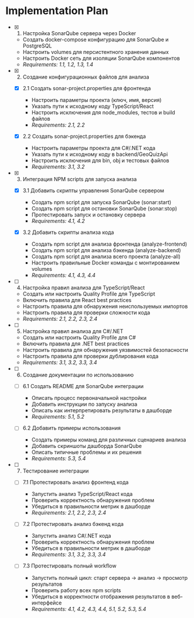 # Implementation Plan

- [x] 1. Настройка SonarQube сервера через Docker





  - Создать docker-compose конфигурацию для SonarQube и PostgreSQL
  - Настроить volumes для персистентного хранения данных
  - Настроить Docker сеть для изоляции SonarQube компонентов
  - _Requirements: 1.1, 1.2, 1.3, 1.4_

- [x] 2. Создание конфигурационных файлов для анализа





  - [x] 2.1 Создать sonar-project.properties для фронтенда


    - Настроить параметры проекта (ключ, имя, версия)
    - Указать пути к исходному коду TypeScript/React
    - Настроить исключения для node_modules, тестов и build файлов
    - _Requirements: 2.1, 2.2_

  - [x] 2.2 Создать sonar-project.properties для бэкенда


    - Настроить параметры проекта для C#/.NET кода
    - Указать пути к исходному коду в backend/GeoQuizApi
    - Настроить исключения для bin, obj и тестовых файлов
    - _Requirements: 3.1, 3.2_

- [x] 3. Интеграция NPM scripts для запуска анализа





  - [x] 3.1 Добавить скрипты управления SonarQube сервером


    - Создать npm script для запуска SonarQube (sonar:start)
    - Создать npm script для остановки SonarQube (sonar:stop)
    - Протестировать запуск и остановку сервера
    - _Requirements: 4.1, 4.2_

  - [x] 3.2 Добавить скрипты анализа кода



    - Создать npm script для анализа фронтенда (analyze-frontend)
    - Создать npm script для анализа бэкенда (analyze-backend)
    - Создать npm script для анализа всего проекта (analyze-all)
    - Настроить правильные Docker команды с монтированием volumes
    - _Requirements: 4.1, 4.3, 4.4_

- [ ] 4. Настройка правил анализа для TypeScript/React
  - Создать или настроить Quality Profile для TypeScript
  - Включить правила для React best practices
  - Настроить правила для обнаружения неиспользуемых импортов
  - Настроить правила для проверки сложности кода
  - _Requirements: 2.1, 2.2, 2.3, 2.4_

- [ ] 5. Настройка правил анализа для C#/.NET
  - Создать или настроить Quality Profile для C#
  - Включить правила для .NET best practices
  - Настроить правила для обнаружения уязвимостей безопасности
  - Настроить правила для проверки дублирования кода
  - _Requirements: 3.1, 3.2, 3.3, 3.4_

- [ ] 6. Создание документации по использованию
  - [ ] 6.1 Создать README для SonarQube интеграции
    - Описать процесс первоначальной настройки
    - Добавить инструкции по запуску анализа
    - Описать как интерпретировать результаты в дашборде
    - _Requirements: 5.1, 5.2_

  - [ ] 6.2 Добавить примеры использования
    - Создать примеры команд для различных сценариев анализа
    - Добавить скриншоты дашборда SonarQube
    - Описать типичные проблемы и их решения
    - _Requirements: 5.3, 5.4_

- [ ] 7. Тестирование интеграции
  - [ ] 7.1 Протестировать анализ фронтенд кода
    - Запустить анализ TypeScript/React кода
    - Проверить корректность обнаружения проблем
    - Убедиться в правильности метрик в дашборде
    - _Requirements: 2.1, 2.2, 2.3, 2.4_

  - [ ] 7.2 Протестировать анализ бэкенд кода
    - Запустить анализ C#/.NET кода
    - Проверить корректность обнаружения проблем
    - Убедиться в правильности метрик в дашборде
    - _Requirements: 3.1, 3.2, 3.3, 3.4_

  - [ ] 7.3 Протестировать полный workflow
    - Запустить полный цикл: старт сервера → анализ → просмотр результатов
    - Проверить работу всех npm scripts
    - Убедиться в корректности отображения результатов в веб-интерфейсе
    - _Requirements: 4.1, 4.2, 4.3, 4.4, 5.1, 5.2, 5.3, 5.4_